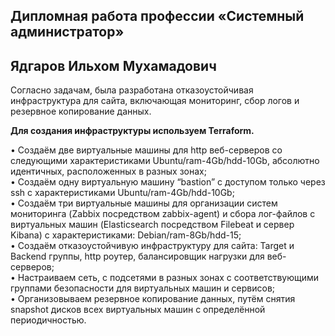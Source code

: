 ## Дипломная работа профессии «Системный администратор» 
## Ядгаров Ильхом Мухамадович

Согласно задачам, была разработана отказоустойчивая инфраструктура для сайта, включающая мониторинг, сбор логов и резервное копирование данных.

**Для создания инфраструктуры используем Terraform.**

•	Создаём две виртуальные машины для http веб-серверов со следующими характеристиками Ubuntu/ram-4Gb/hdd-10Gb, абсолютно идентичных, расположенных в разных зонах;  
•	Создаём одну виртуальную машину “bastion” с доступом только через ssh с характеристиками Ubuntu/ram-4Gb/hdd-10Gb;  
•	Создаём три виртуальные машины для организации систем мониторинга (Zabbix посредством zabbix-agent) и сбора лог-файлов с виртуальных машин (Elasticsearch посредством Filebeat и сервер Kibana) с характеристиками: Debian/ram-8Gb/hdd-15;  
•	Создаём отказоустойчивую инфраструктуру для сайта: Target и Backend группы, http роутер, балансировщик нагрузки для веб-серверов;  
•	Настраиваем сеть, с подсетями в разных зонах с соответствующими группами безопасности для виртуальных машин и сервисов;  
•	Организовываем резервное копирование данных, путём снятия snapshot дисков всех виртуальных машин с определённой периодичностью.  


